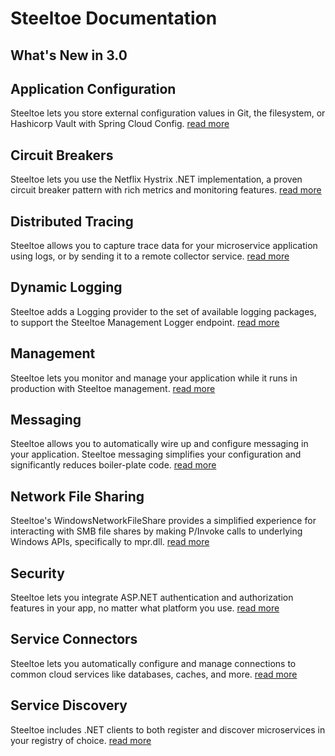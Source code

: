 # Steeltoe Documentation

## What's New in 3.0

## Application Configuration

Steeltoe lets you store external configuration values in Git, the filesystem, or Hashicorp Vault with Spring Cloud Config.
[read more](../configuration/index.md)

## Circuit Breakers

Steeltoe lets you use the Netflix Hystrix .NET implementation, a proven circuit breaker pattern with rich metrics and monitoring features.
[read more](../circuitbreaker/index.md)

## Distributed Tracing

Steeltoe allows you to capture trace data for your microservice application using logs, or by sending it to a remote collector service.
[read more](../tracing/index.md)

## Dynamic Logging

Steeltoe adds a Logging provider to the set of available logging packages, to support the Steeltoe Management Logger endpoint.
[read more](../logging/index.md)

## Management

Steeltoe lets you monitor and manage your application while it runs in production with Steeltoe management.
[read more](../management/index.md)

## Messaging

Steeltoe allows you to automatically wire up and configure messaging in your application. Steeltoe messaging simplifies your configuration and significantly reduces boiler-plate code.
[read more](../messaging/index.md)

## Network File Sharing

Steeltoe's WindowsNetworkFileShare provides a simplified experience for interacting with SMB file shares by making P/Invoke calls to underlying Windows APIs, specifically to mpr.dll.
[read more](../fileshares/index.md)

## Security

Steeltoe lets you integrate ASP.NET authentication and authorization features in your app, no matter what platform you use.
[read more](../security/index.md)

## Service Connectors

Steeltoe lets you automatically configure and manage connections to common cloud services like databases, caches, and more.
[read more](../connectors/index.md)

## Service Discovery

Steeltoe includes .NET clients to both register and discover microservices in your registry of choice.
[read more](../discovery/index.md)
